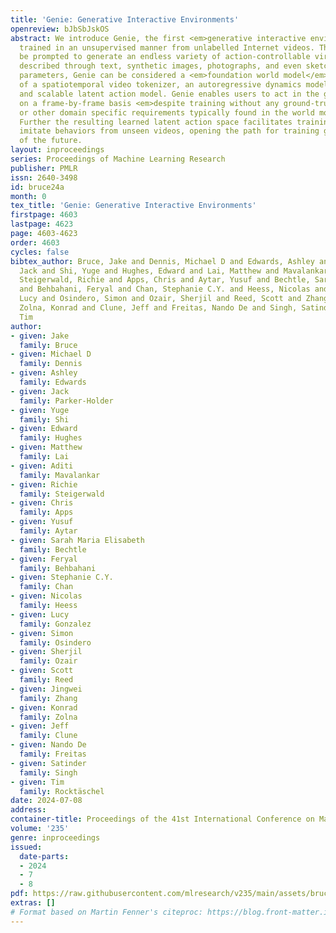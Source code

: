 ```yaml
---
title: 'Genie: Generative Interactive Environments'
openreview: bJbSbJskOS
abstract: We introduce Genie, the first <em>generative interactive environment</em>
  trained in an unsupervised manner from unlabelled Internet videos. The model can
  be prompted to generate an endless variety of action-controllable virtual worlds
  described through text, synthetic images, photographs, and even sketches. At 11B
  parameters, Genie can be considered a <em>foundation world model</em>. It is comprised
  of a spatiotemporal video tokenizer, an autoregressive dynamics model, and a simple
  and scalable latent action model. Genie enables users to act in the generated environments
  on a frame-by-frame basis <em>despite training without any ground-truth action labels</em>
  or other domain specific requirements typically found in the world model literature.
  Further the resulting learned latent action space facilitates training agents to
  imitate behaviors from unseen videos, opening the path for training generalist agents
  of the future.
layout: inproceedings
series: Proceedings of Machine Learning Research
publisher: PMLR
issn: 2640-3498
id: bruce24a
month: 0
tex_title: 'Genie: Generative Interactive Environments'
firstpage: 4603
lastpage: 4623
page: 4603-4623
order: 4603
cycles: false
bibtex_author: Bruce, Jake and Dennis, Michael D and Edwards, Ashley and Parker-Holder,
  Jack and Shi, Yuge and Hughes, Edward and Lai, Matthew and Mavalankar, Aditi and
  Steigerwald, Richie and Apps, Chris and Aytar, Yusuf and Bechtle, Sarah Maria Elisabeth
  and Behbahani, Feryal and Chan, Stephanie C.Y. and Heess, Nicolas and Gonzalez,
  Lucy and Osindero, Simon and Ozair, Sherjil and Reed, Scott and Zhang, Jingwei and
  Zolna, Konrad and Clune, Jeff and Freitas, Nando De and Singh, Satinder and Rockt\"{a}schel,
  Tim
author:
- given: Jake
  family: Bruce
- given: Michael D
  family: Dennis
- given: Ashley
  family: Edwards
- given: Jack
  family: Parker-Holder
- given: Yuge
  family: Shi
- given: Edward
  family: Hughes
- given: Matthew
  family: Lai
- given: Aditi
  family: Mavalankar
- given: Richie
  family: Steigerwald
- given: Chris
  family: Apps
- given: Yusuf
  family: Aytar
- given: Sarah Maria Elisabeth
  family: Bechtle
- given: Feryal
  family: Behbahani
- given: Stephanie C.Y.
  family: Chan
- given: Nicolas
  family: Heess
- given: Lucy
  family: Gonzalez
- given: Simon
  family: Osindero
- given: Sherjil
  family: Ozair
- given: Scott
  family: Reed
- given: Jingwei
  family: Zhang
- given: Konrad
  family: Zolna
- given: Jeff
  family: Clune
- given: Nando De
  family: Freitas
- given: Satinder
  family: Singh
- given: Tim
  family: Rocktäschel
date: 2024-07-08
address:
container-title: Proceedings of the 41st International Conference on Machine Learning
volume: '235'
genre: inproceedings
issued:
  date-parts:
  - 2024
  - 7
  - 8
pdf: https://raw.githubusercontent.com/mlresearch/v235/main/assets/bruce24a/bruce24a.pdf
extras: []
# Format based on Martin Fenner's citeproc: https://blog.front-matter.io/posts/citeproc-yaml-for-bibliographies/
---
```

